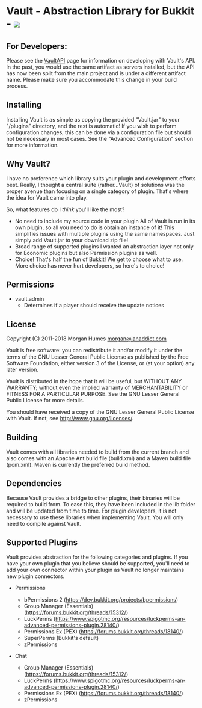 # Vault - Abstraction Library for Bukkit - [![](https://travis-ci.org/MilkBowl/Vault.svg?branch=master)](https://travis-ci.org/MilkBowl/Vault)

## For Developers:
Please see the [VaultAPI](https://www.github.com/MilkBowl/VaultAPI) page for
information on developing with Vault's API. In the past, you would use the same
artifact as servers installed, but the API has now been split from the main
project and is under a different artifact name. Please make sure you accommodate
this change in your build process.

## Installing
Installing Vault is as simple as copying the provided "Vault.jar" to your
"<bukkit-install-dir>/plugins" directory, and the rest is automatic! If you
wish to perform configuration changes, this can be done via a configuration
file but should not be necessary in most cases. See the "Advanced
Configuration" section for more information.


## Why Vault?
I have no preference which library suits your plugin and development efforts
best. Really, I thought a central suite (rather...Vault) of solutions was the
proper avenue than focusing on a single category of plugin. That's where
the idea for Vault came into play.

So, what features do I _think_ you'll like the most?

* No need to include my source code in your plugin
  All of Vault is run in its own plugin, so all you need to do is obtain an
  instance of it! This simplifies issues with multiple plugins using the same
  namespaces. Just simply add Vault.jar to your download zip file!
* Broad range of supported plugins
  I wanted an abstraction layer not only for Economic plugins but also
  Permission plugins as well.
* Choice!
  That's half the fun of Bukkit! We get to choose what to use. More choice
  has never hurt developers, so here's to choice!


## Permissions
* vault.admin
  - Determines if a player should receive the update notices

## License
Copyright (C) 2011-2018 Morgan Humes <morgan@lanaddict.com>

Vault is free software: you can redistribute it and/or modify
it under the terms of the GNU Lesser General Public License as published by
the Free Software Foundation, either version 3 of the License, or
(at your option) any later version.

Vault is distributed in the hope that it will be useful,
but WITHOUT ANY WARRANTY; without even the implied warranty of
MERCHANTABILITY or FITNESS FOR A PARTICULAR PURPOSE. See the
GNU Lesser General Public License for more details.

You should have received a copy of the GNU Lesser General Public License
with Vault. If not, see <http://www.gnu.org/licenses/>.

## Building
Vault comes with all libraries needed to build from the current branch and
also comes with an Apache Ant build file (build.xml) and a Maven build file
(pom.xml). Maven is currently the preferred build method.


## Dependencies
Because Vault provides a bridge to other plugins, their binaries will be
required to build from. To ease this, they have been included in the lib
folder and will be updated from time to time. For plugin developers, it
is not necessary to use these libraries when implementing Vault. You will
only need to compile against Vault.


## Supported Plugins
Vault provides abstraction for the following categories and plugins. If
you have your own plugin that you believe should be supported, you'll need
to add your own connector within your plugin as Vault no longer maintains
new plugin connectors.

* Permissions
   - bPermissions 2 (https://dev.bukkit.org/projects/bpermissions)
   - Group Manager (Essentials) (https://forums.bukkit.org/threads/15312/)
   - LuckPerms (https://www.spigotmc.org/resources/luckperms-an-advanced-permissions-plugin.28140/)
   - Permissions Ex (PEX) (https://forums.bukkit.org/threads/18140/)
   - SuperPerms (Bukkit's default)
   - zPermissions

* Chat
   - Group Manager (Essentials) (https://forums.bukkit.org/threads/15312/)
   - LuckPerms (https://www.spigotmc.org/resources/luckperms-an-advanced-permissions-plugin.28140/)
   - Permissions Ex (PEX) (https://forums.bukkit.org/threads/18140/)
   - zPermissions
